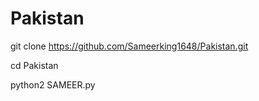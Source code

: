 # Pakistan



git clone https://github.com/Sameerking1648/Pakistan.git



cd Pakistan 




python2 SAMEER.py
